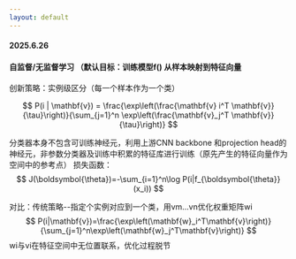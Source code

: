 ```yaml
---
layout: default
---
```



#### 2025.6.26

#### 自监督/无监督学习 （默认目标：训练模型f() 从样本映射到特征向量

创新策略：实例级区分（每一个样本作为一个类）

$$
P(i | \mathbf{v}) = \frac{\exp\left(\frac{\mathbf{v} i^T \mathbf{v}}{\tau}\right)}{\sum_{j=1}^n \exp\left(\frac{\mathbf{v}_j^T \mathbf{v}}{\tau}\right)}
$$

分类器本身不包含可训练神经元，利用上游CNN backbone 和projection head的神经元，非参数分类器及训练中积累的特征库进行训练（原先产生的特征向量作为空间中的参考点）
损失函数：
$$
J(\boldsymbol{\theta})=-\sum_{i=1}^n\log P(i|f_{\boldsymbol{\theta}}(x_i))
$$

对比：传统策略--指定个实例对应到一个类，用vm...vn优化权重矩阵wi
$$
P(i|\mathbf{v})=\frac{\exp\left(\mathbf{w}_i^T\mathbf{v}\right)}{\sum_{j=1}^n\exp\left(\mathbf{w}_j^T\mathbf{v}\right)}
$$
wi与vi在特征空间中无位置联系，优化过程脱节
